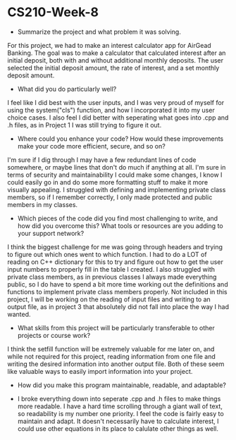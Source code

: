 # CS210-Week-8
 * Summarize the project and what problem it was solving.

For this project, we had to make an interest calculator app for AirGead Banking. The goal was to make a calculator that calculated interest after an initial deposit, both with and without additional monthly deposits.
The user selected the initial deposit amount, the rate of interest, and a set monthly deposit amount. 
  
 * What did you do particularly well?

 I feel like I did best with the user inputs, and I was very proud of myself for using the system("cls") function, and how I incorporated it into my user choice cases.
I also feel I did better with seperating what goes into .cpp and .h files, as in Project 1 I was still trying to figure it out.
 
 * Where could you enhance your code? How would these improvements make your code more efficient, secure, and so on?

  I'm sure if I dig through I may have a few redundant lines of code somewhere, or maybe lines that don't do much if anything at all. I'm sure in terms of security and maintainability I could make some changes, I know I could easily go in and do some more formatting stuff to make it more visually appealing. I struggled with defining and implementing private class members, so if I remember correctly, I only made protected and public members in my classes. 

 * Which pieces of the code did you find most challenging to write, and how did you overcome this? What tools or resources are you adding to your support network?

 I think the biggest challenge for me was going through headers and trying to figure out which ones went to which function. I had to do a LOT of reading on C++ dictionary for this to try and figure out how to get the user input numbers to properly fill in the table I created. I also struggled with private class members, as in previous classes I always made everything public, so I do have to spend a bit more time working out the definitions and functions to implement private class members properly.
Not included in this project, I will be working on the reading of input files and writing to an output file, as in project 3 that absolutely did not fall into place the way I had wanted.

 * What skills from this project will be particularly transferable to other projects or course work?

 I think the setfill function will be extremely valuable for me later on, and while not required for this project, reading information from one file and writing the desired information into another output file. Both of these seem like valuable ways to easily import information into your project.

* How did you make this program maintainable, readable, and adaptable?
  
- I broke everything down into seperate .cpp and .h files to make things more readable. I have a hard time scrolling through a giant wall of text, so readability is my number one priority.
  I feel the code is fairly easy to maintain and adapt. It doesn't necessarily have to calculate interest, I could use other equations in its place to calulate other things as well. 
